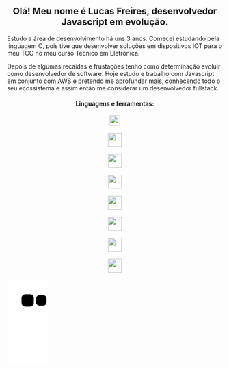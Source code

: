 <h2 align="center"> Olá! Meu nome é Lucas Freires, desenvolvedor Javascript em evolução. </h2>

Estudo a área de desenvolvimento há uns 3 anos. Comecei estudando pela linguagem C, pois tive que desenvolver soluções em dispositivos IOT para o meu TCC no meu curso Técnico em Eletrônica.

Depois de algumas recaidas e frustações tenho como determinação evoluir como desenvolvedor de software. Hoje estudo e trabalho com Javascript em conjunto com AWS e pretendo me aprofundar mais, conhecendo todo o seu ecossistema e assim então me considerar um desenvolvedor fullstack.

<h4 align="center">Linguagens e ferramentas:</h4>

<div align="center" display="flex" gap="24px">

  <figure>
    <img width="24" height="24" src="https://www.vectorlogo.zone/logos/javascript/javascript-icon.svg">
  </figure>
  
  <figure>
    <img width="32" height="32" src="https://www.vectorlogo.zone/logos/w3_html5/w3_html5-icon.svg">
  </figure>
  
  <figure>
    <img width="32" height="32" src="https://www.vectorlogo.zone/logos/w3_css/w3_css-icon.svg">
  </figure>
  
  <figure>
    <img width="32" height="32" src="https://www.vectorlogo.zone/logos/amazon_aws/amazon_aws-icon.svg">
  </figure>
  
  <figure>
    <img width="32" height="32" src="https://www.vectorlogo.zone/logos/git-scm/git-scm-icon.svg">
  </figure>
  
  <figure>
    <img width="32" height="32" src="https://www.vectorlogo.zone/logos/github/github-icon.svg">
  </figure>
  
  <figure>
    <img width="32" height="32" src="https://www.vectorlogo.zone/logos/visualstudio_code/visualstudio_code-icon.svg">
  </figure>
  
  <figure>
    <img width="32" height="32" src="https://www.vectorlogo.zone/logos/linux/linux-icon.svg">
  </figure>

</div>

![Snake animation](https://github.com/lfreires/lfreires/blob/output/github-contribution-grid-snake.svg)
